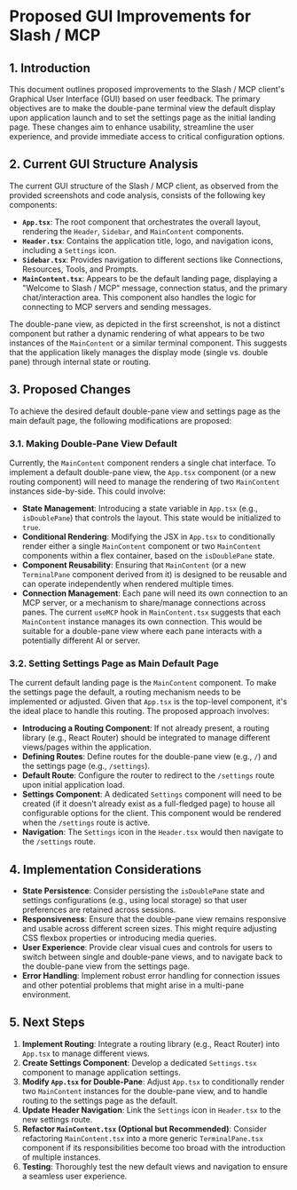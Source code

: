 # Proposed GUI Improvements for Slash / MCP

## 1. Introduction

This document outlines proposed improvements to the Slash / MCP client's Graphical User Interface (GUI) based on user feedback. The primary objectives are to make the double-pane terminal view the default display upon application launch and to set the settings page as the initial landing page. These changes aim to enhance usability, streamline the user experience, and provide immediate access to critical configuration options.

## 2. Current GUI Structure Analysis

The current GUI structure of the Slash / MCP client, as observed from the provided screenshots and code analysis, consists of the following key components:

- **`App.tsx`**: The root component that orchestrates the overall layout, rendering the `Header`, `Sidebar`, and `MainContent` components.
- **`Header.tsx`**: Contains the application title, logo, and navigation icons, including a `Settings` icon.
- **`Sidebar.tsx`**: Provides navigation to different sections like Connections, Resources, Tools, and Prompts.
- **`MainContent.tsx`**: Appears to be the default landing page, displaying a "Welcome to Slash / MCP" message, connection status, and the primary chat/interaction area. This component also handles the logic for connecting to MCP servers and sending messages.

The double-pane view, as depicted in the first screenshot, is not a distinct component but rather a dynamic rendering of what appears to be two instances of the `MainContent` or a similar terminal component. This suggests that the application likely manages the display mode (single vs. double pane) through internal state or routing.

## 3. Proposed Changes

To achieve the desired default double-pane view and settings page as the main default page, the following modifications are proposed:

### 3.1. Making Double-Pane View Default

Currently, the `MainContent` component renders a single chat interface. To implement a default double-pane view, the `App.tsx` component (or a new routing component) will need to manage the rendering of two `MainContent` instances side-by-side. This could involve:

- **State Management**: Introducing a state variable in `App.tsx` (e.g., `isDoublePane`) that controls the layout. This state would be initialized to `true`.
- **Conditional Rendering**: Modifying the JSX in `App.tsx` to conditionally render either a single `MainContent` component or two `MainContent` components within a flex container, based on the `isDoublePane` state.
- **Component Reusability**: Ensuring that `MainContent` (or a new `TerminalPane` component derived from it) is designed to be reusable and can operate independently when rendered multiple times.
- **Connection Management**: Each pane will need its own connection to an MCP server, or a mechanism to share/manage connections across panes. The current `useMCP` hook in `MainContent.tsx` suggests that each `MainContent` instance manages its own connection. This would be suitable for a double-pane view where each pane interacts with a potentially different AI or server.

### 3.2. Setting Settings Page as Main Default Page

The current default landing page is the `MainContent` component. To make the settings page the default, a routing mechanism needs to be implemented or adjusted. Given that `App.tsx` is the top-level component, it's the ideal place to handle this routing. The proposed approach involves:

- **Introducing a Routing Component**: If not already present, a routing library (e.g., React Router) should be integrated to manage different views/pages within the application.
- **Defining Routes**: Define routes for the double-pane view (e.g., `/`) and the settings page (e.g., `/settings`).
- **Default Route**: Configure the router to redirect to the `/settings` route upon initial application load.
- **Settings Component**: A dedicated `Settings` component will need to be created (if it doesn't already exist as a full-fledged page) to house all configurable options for the client. This component would be rendered when the `/settings` route is active.
- **Navigation**: The `Settings` icon in the `Header.tsx` would then navigate to the `/settings` route.

## 4. Implementation Considerations

- **State Persistence**: Consider persisting the `isDoublePane` state and settings configurations (e.g., using local storage) so that user preferences are retained across sessions.
- **Responsiveness**: Ensure that the double-pane view remains responsive and usable across different screen sizes. This might require adjusting CSS flexbox properties or introducing media queries.
- **User Experience**: Provide clear visual cues and controls for users to switch between single and double-pane views, and to navigate back to the double-pane view from the settings page.
- **Error Handling**: Implement robust error handling for connection issues and other potential problems that might arise in a multi-pane environment.

## 5. Next Steps

1.  **Implement Routing**: Integrate a routing library (e.g., React Router) into `App.tsx` to manage different views.
2.  **Create Settings Component**: Develop a dedicated `Settings.tsx` component to manage application settings.
3.  **Modify `App.tsx` for Double-Pane**: Adjust `App.tsx` to conditionally render two `MainContent` instances for the double-pane view, and to handle routing to the settings page as the default.
4.  **Update Header Navigation**: Link the `Settings` icon in `Header.tsx` to the new settings route.
5.  **Refactor `MainContent.tsx` (Optional but Recommended)**: Consider refactoring `MainContent.tsx` into a more generic `TerminalPane.tsx` component if its responsibilities become too broad with the introduction of multiple instances.
6.  **Testing**: Thoroughly test the new default views and navigation to ensure a seamless user experience.
